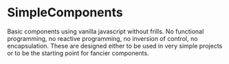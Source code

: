 # SimpleComponents
Basic components using vanilla javascript without frills. No functional programming, no reactive programming, no inversion of control, no encapsulation. These are designed either to be used in very simple projects or to be the starting point for fancier components.
